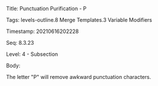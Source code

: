 Title:  Punctuation Purification - P

Tags:   levels-outline.8 Merge Templates.3 Variable Modifiers

Timestamp: 20210616202228

Seq:    8.3.23

Level:  4 - Subsection

Body: 

The letter "P" will remove awkward punctuation characters.

